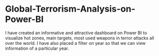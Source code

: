 # Global-Terrorism-Analysis-on-Power-BI
I have created an informative and attractive dashboard on Power BI to visualize hot zones, main targets, most used weapons in terror attacks all over the world. I have also placed a filter on year so that we can view information of a particular year.
